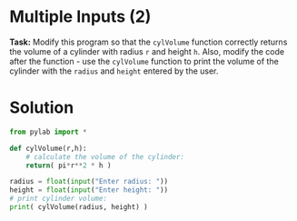 # Multiple Inputs (2)

**Task:** Modify this program so that the `cylVolume` function correctly returns the volume of a cylinder with radius `r` and height `h`. Also, modify the code after the function - use the `cylVolume` function to print the volume of the cylinder with the `radius` and `height` entered by the user.

# Solution
```python
from pylab import *

def cylVolume(r,h):
    # calculate the volume of the cylinder:
    return( pi*r**2 * h )

radius = float(input("Enter radius: "))
height = float(input("Enter height: "))
# print cylinder volume:
print( cylVolume(radius, height) )
```
